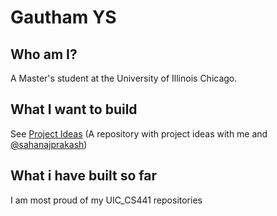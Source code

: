 # Gautham YS

## Who am I?

A Master's student at the University of Illinois Chicago. 

## What I want to build

See [Project Ideas](https://www.github.com/gauthamys/project-ideas)
(A repository with project ideas with me and [@sahanajprakash](https://www.github.com/sahanajprakash))

## What i have built so far

I am most proud of my UIC_CS441 repositories
